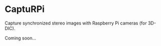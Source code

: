 # CaptuRPi
Capture synchronized stereo images with Raspberry Pi cameras (for 3D-DIC).

Coming soon...
